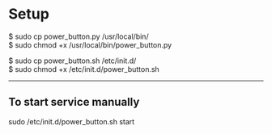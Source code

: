 # Setup

$ sudo cp power_button.py /usr/local/bin/ <br />
$ sudo chmod +x /usr/local/bin/power_button.py


$ sudo cp power_button.sh /etc/init.d/  <br />
$ sudo chmod +x /etc/init.d/power_button.sh

-------------------------
To start service manually
-------------------------
sudo /etc/init.d/power_button.sh start
